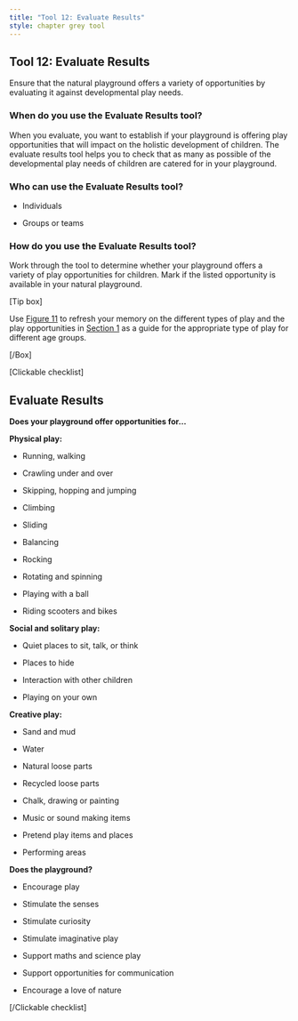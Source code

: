 ```yaml
---
title: "Tool 12: Evaluate Results"
style: chapter grey tool
---
```


## Tool 12: Evaluate Results



Ensure that the natural playground offers a variety of opportunities by evaluating it against developmental play needs.



### When do you use the Evaluate Results tool?

When you evaluate, you want to establish if your playground is offering play opportunities that will impact on the holistic development of children. The evaluate results tool helps you to check that as many as possible of the developmental play needs of children are catered for in your playground.



### Who can use the Evaluate Results tool?

-   Individuals

-   Groups or teams



### How do you use the Evaluate Results tool?

Work through the tool to determine whether your playground offers a variety of play opportunities for children. Mark if the listed opportunity is available in your natural playground.



\[Tip box\]

Use [<span class="underline">Figure 11](http://01.html#figure-11) to refresh your memory on the different types of play and the play opportunities in [<span class="underline">Section 1](http://01.html#age-appropriate-play) as a guide for the appropriate type of play for different age groups.

\[/Box\]



\[Clickable checklist\]



## Evaluate Results



**Does your playground offer opportunities for…**

**Physical play:**

-   Running, walking

-   Crawling under and over

-   Skipping, hopping and jumping

-   Climbing

-   Sliding

-   Balancing

-   Rocking

-   Rotating and spinning

-   Playing with a ball

-   Riding scooters and bikes

**Social and solitary play:**

-   Quiet places to sit, talk, or think

-   Places to hide

-   Interaction with other children

-   Playing on your own

**Creative play:**

-   Sand and mud

-   Water

-   Natural loose parts

-   Recycled loose parts

-   Chalk, drawing or painting

-   Music or sound making items

-   Pretend play items and places

-   Performing areas



**Does the playground?**

-   Encourage play

-   Stimulate the senses

-   Stimulate curiosity

-   Stimulate imaginative play

-   Support maths and science play

-   Support opportunities for communication

-   Encourage a love of nature



\[/Clickable checklist\]